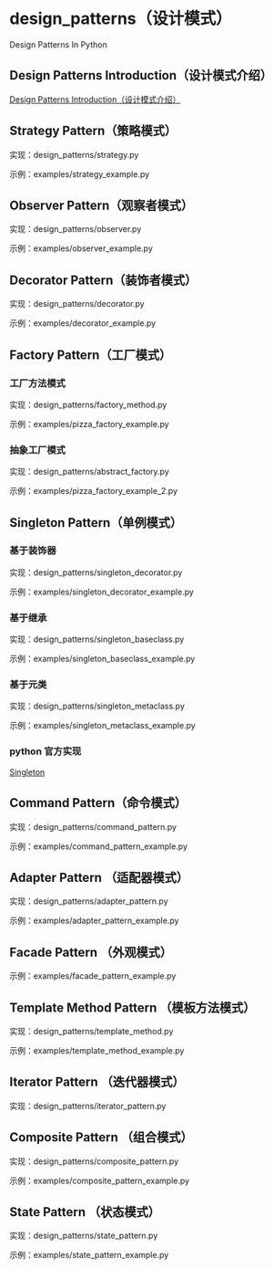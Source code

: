 # design_patterns（设计模式）
Design Patterns In Python

## Design Patterns Introduction（设计模式介绍）
[Design Patterns Introduction（设计模式介绍）](https://github.com/wangzz719/design_patterns/blob/master/PATTERNS.md)

## Strategy Pattern（策略模式）
实现：design_patterns/strategy.py

示例：examples/strategy_example.py

## Observer Pattern（观察者模式）
实现：design_patterns/observer.py

示例：examples/observer_example.py

## Decorator Pattern（装饰者模式）
实现：design_patterns/decorator.py

示例：examples/decorator_example.py

## Factory Pattern（工厂模式）
### 工厂方法模式
实现：design_patterns/factory_method.py

示例：examples/pizza_factory_example.py
### 抽象工厂模式
实现：design_patterns/abstract_factory.py

示例：examples/pizza_factory_example_2.py

## Singleton Pattern（单例模式）
### 基于装饰器
实现：design_patterns/singleton_decorator.py

示例：examples/singleton_decorator_example.py

### 基于继承
实现：design_patterns/singleton_baseclass.py

示例：examples/singleton_baseclass_example.py

### 基于元类
实现：design_patterns/singleton_metaclass.py

示例：examples/singleton_metaclass_example.py

### python 官方实现
[Singleton](https://wiki.python.org/moin/PythonDecoratorLibrary#Singleton)

## Command Pattern（命令模式）
实现：design_patterns/command_pattern.py

示例：examples/command_pattern_example.py

## Adapter Pattern （适配器模式）
实现：design_patterns/adapter_pattern.py

示例：examples/adapter_pattern_example.py

## Facade Pattern （外观模式）

示例：examples/facade_pattern_example.py

## Template Method Pattern （模板方法模式）
实现：design_patterns/template_method.py

示例：examples/template_method_example.py

## Iterator Pattern （迭代器模式）
实现：design_patterns/iterator_pattern.py

## Composite Pattern （组合模式）
实现：design_patterns/composite_pattern.py

示例：examples/composite_pattern_example.py


## State Pattern （状态模式）
实现：design_patterns/state_pattern.py

示例：examples/state_pattern_example.py
